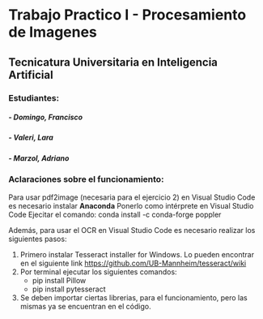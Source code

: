<h1>Trabajo Practico I - Procesamiento de Imagenes</h1>
<h2>Tecnicatura Universitaria en Inteligencia Artificial</h2>

### Estudiantes:

##### - Domingo, Francisco
##### - Valeri, Lara
##### - Marzol, Adriano

### **Aclaraciones sobre el funcionamiento:**

Para usar pdf2image (necesaria para el ejercicio 2) en Visual Studio Code es necesario instalar **Anaconda**
Ponerlo como intérprete en Visual Studio Code
Ejecitar el comando: conda install -c conda-forge poppler

Además, para usar el OCR en Visual Studio Code es necesario realizar los siguientes pasos:

1. Primero instalar Tesseract installer for Windows. Lo pueden encontrar en el siguiente link https://github.com/UB-Mannheim/tesseract/wiki
2. Por terminal ejecutar los siguientes comandos:
   - pip install Pillow
   - pip install pytesseract
3. Se deben importar ciertas librerias, para el funcionamiento, pero las mismas ya se encuentran en el código.
